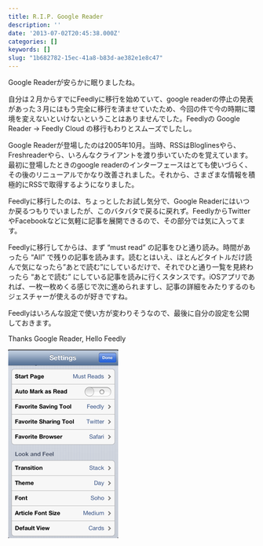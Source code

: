 ```yaml
---
title: R.I.P. Google Reader
description: ''
date: '2013-07-02T20:45:38.000Z'
categories: []
keywords: []
slug: "1b682782-15ec-41a8-b83d-ae382e1e8c47"
---
```

Google Readerが安らかに眠りましたね。

自分は２月からすでにFeedlyに移行を始めていて、google readerの停止の発表があった３月にはもう完全に移行を済ませていたため、今回の件で今の時期に環境を変えないといけないということはありませんでした。Feedlyの Google Reader → Feedly Cloud の移行もわりとスムーズでしたし。

Google Readerが登場したのは2005年10月。当時、RSSはBloglinesやら、Freshreaderやら、いろんなクライアントを渡り歩いていたのを覚えています。最初に登場したときのgoogle readerのインターフェースはとても使いづらく、その後のリニューアルでかなり改善されました。それから、さまざまな情報を積極的にRSSで取得するようになりました。

Feedlyに移行したのは、ちょっとしたお試し気分で、Google Readerにはいつか戻るつもりでいましたが、このバタバタで戻るに戻れず。FeedlyからTwitterやFacebookなどに気軽に記事を展開できるので、その部分では気に入ってます。

Feedlyに移行してからは、まず “must read” の記事をひと通り読み。時間があったら “All” で残りの記事を読みます。読むとはいえ、ほとんどタイトルだけ読んで気になったら”あとで読む”にしているだけで、それでひと通り一覧を見終わったら “あとで読む” にしている記事を読みに行くスタンスです。iOSアプリであれば、一枚一枚めくる感じで次に進められますし、記事の詳細をみたりするのもジェスチャーが使えるのが好きですね。

Feedlyはいろんな設定で使い方が変わりそうなので、最後に自分の設定を公開しておきます。  
  
Thanks Google Reader, Hello Feedly

![](0__DoBPakXyAdIkxccG.png)